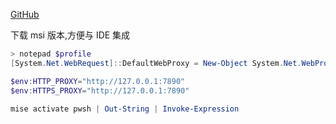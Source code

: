 
[GitHub](https://github.com/PowerShell/PowerShell)

下载 msi 版本,方便与 IDE 集成

```powershell
> notepad $profile
[System.Net.WebRequest]::DefaultWebProxy = New-Object System.Net.WebProxy("http://127.0.0.1:7890")

$env:HTTP_PROXY="http://127.0.0.1:7890"
$env:HTTPS_PROXY="http://127.0.0.1:7890"

mise activate pwsh | Out-String | Invoke-Expression

```